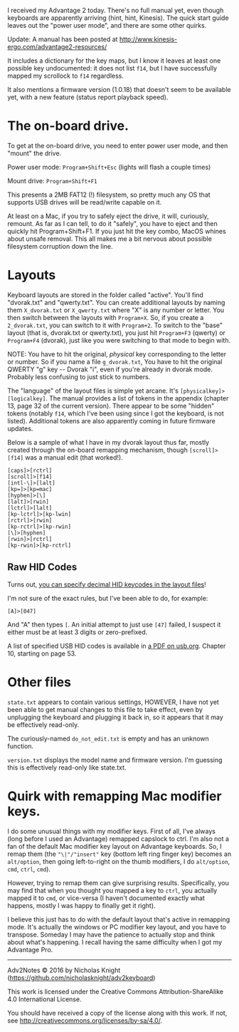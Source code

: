 I received my Advantage 2 today. There's no full manual yet, even though keyboards are apparently arriving (hint, hint, Kinesis). The quick start guide leaves out the "power user mode", and there are some other quirks.

Update: A manual has been posted at http://www.kinesis-ergo.com/advantage2-resources/

It includes a dictionary for the key maps, but I know it leaves at least one possible key undocumented: it does not list `f14`, but I have successfully mapped my scrollock to `f14` regardless.

It also mentions a firmware version (1.0.18) that doesn't seem to be available yet, with a new feature (status report playback speed).

# The on-board drive.
To get at the on-board drive, you need to enter power user mode, and then "mount" the drive.

Power user mode: `Program+Shift+Esc` (lights will flash a couple times)

Mount drive: `Program+Shift+F1`

This presents a 2MB FAT12 (!) filesystem, so pretty much any OS that supports USB drives will be read/write capable on it.

At least on a Mac, if you try to safely eject the drive, it will, curiously, remount. As far as I can tell, to do it "safely", you have to eject and then quickly hit Program+Shift+F1. If you just hit the key combo, MacOS whines about unsafe removal. This all makes me a bit nervous about possible filesystem corruption down the line.

# Layouts

Keyboard layouts are stored in the folder called "active". You'll find "dvorak.txt" and "qwerty.txt". You can create additional layouts by naming them `X_dvorak.txt` or `X_qwerty.txt` where "X" is any number or letter. You then switch between the layouts with `Program+X`. So, if you create a `2_dvorak.txt`, you can switch to it with `Program+2`. To switch to the "base" layout (that is, dvorak.txt or qwerty.txt), you just hit `Program+F3` (qwerty) or `Program+F4` (dvorak), just like you were switching to that mode to begin with.

NOTE: You have to hit the original, *physical* key corresponding to the letter or number. So if you name a file `g_dvorak.txt`, You have to hit the original QWERTY "g" key -- Dvorak "i", even if you're already in dvorak mode. Probably less confusing to just stick to numbers.

The "language" of the layout files is simple yet arcane. It's `[physicalkey]>[logicalkey]`. The manual provides a list of tokens in the appendix (chapter 13, page 32 of the current version). There appear to be some "hidden" tokens (notably `f14`, which I've been using since I got the keyboard, is not listed). Additional tokens are also apparently coming in future firmware updates.

Below is a sample of what I have in my dvorak layout thus far, mostly created through the on-board remapping mechanism, though `[scroll]>[f14]` was a manual edit (that worked!).

```
[caps]>[rctrl]
[scroll]>[f14]
[intl-\]>[lalt]
[kp=]>[kp=mac]
[hyphen]>[\]
[lalt]>[rwin]
[lctrl]>[lalt]
[kp-lctrl]>[kp-lwin]
[rctrl]>[rwin]
[kp-rctrl]>[kp-rwin]
[\]>[hyphen]
[rwin]>[rctrl]
[kp-rwin]>[kp-rctrl]
```

## Raw HID Codes

Turns out, [you can specify decimal HID keycodes in the layout files](https://twitter.com/kinesisergo/status/768891441594503168)!

I'm not sure of the exact rules, but I've been able to do, for example:

```
[A]>[047]
```

And "A" then types `[`. An initial attempt to just use `[47]` failed, I suspect it either must be at least 3 digits or zero-prefixed.

A list of specified USB HID codes is available in [a PDF on usb.org](http://www.usb.org/developers/hidpage/Hut1_12v2.pdf). Chapter 10, starting on page 53.

# Other files

`state.txt` appears to contain various settings, HOWEVER, I have not yet been able to get manual changes to this file to take effect, even by unplugging the keyboard and plugging it back in, so it appears that it may be effectively read-only.

The curiously-named `do_not_edit.txt` is empty and has an unknown function.

`version.txt` displays the model name and firmware version. I'm guessing this is effectively read-only like state.txt.

# Quirk with remapping Mac modifier keys.

I do some unusual things with my modifier keys. First of all, I've always (long before I used an Advantage) remapped capslock to ctrl. I'm also not a fan of the default Mac modifier key layout on Advantage keyboards. So, I remap them (the `"\|"/"insert"` key (bottom left ring finger key) becomes an `alt/option`, then going left-to-right on the thumb modifiers, I do `alt/option`, `cmd`, `ctrl`, `cmd`).

However, trying to remap them can give surprising results. Specifically, you may find that when you thought you mapped a key to `ctrl`, you actually mapped it to `cmd`, or vice-versa (I haven't documented exactly what happens, mostly I was happy to finally get it right).

I believe this just has to do with the default layout that's active in remapping mode. It's actually the windows or PC modifier key layout, and you have to transpose. Someday I may have the patience to actually stop and think about what's happening. I recall having the same difficulty when I got my Advantage Pro.

---

Adv2Notes © 2016 by Nicholas Knight (https://github.com/nicholasknight/adv2keyboard)

This work is licensed under the Creative Commons Attribution-ShareAlike 4.0 International License.

You should have received a copy of the license along with this work.  If not, see <http://creativecommons.org/licenses/by-sa/4.0/>.
